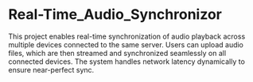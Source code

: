 # Real-Time_Audio_Synchronizor
This project enables real-time synchronization of audio playback across multiple devices connected to the same server. Users can upload audio files, which are then streamed and synchronized seamlessly on all connected devices. The system handles network latency dynamically to ensure near-perfect sync.
